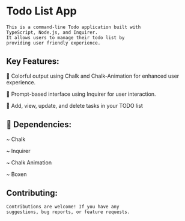 
# Todo List App 
    This is a command-line Todo application built with
    TypeScript, Node.js, and Inquirer. 
    It allows users to manage their todo list by   
    providing user friendly experience.

## Key Features:
🎨  Colorful output using Chalk and Chalk-Animation 
    for enhanced user experience.

💬 Prompt-based interface using Inquirer for user interaction.

📝 Add, view, update, and delete tasks in your TODO list

## 🔗 Dependencies:
~ Chalk

~ Inquirer

~ Chalk Animation

~ Boxen 

## Contributing:
    Contributions are welcome! If you have any 
    suggestions, bug reports, or feature requests.



    

